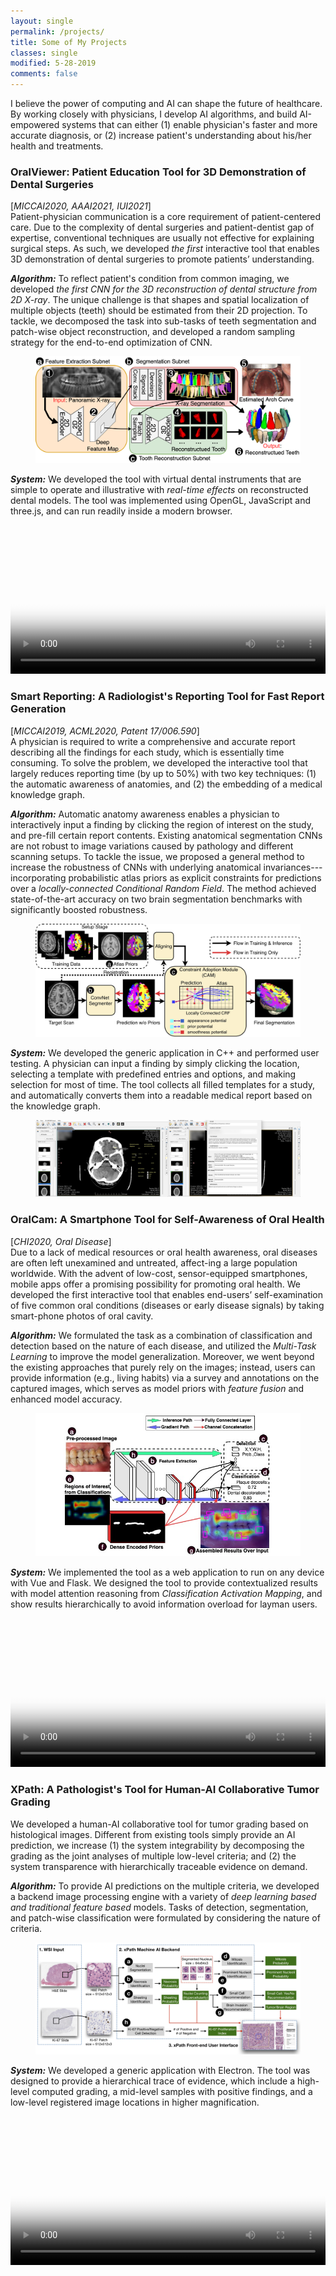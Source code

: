 ```yaml
---
layout: single
permalink: /projects/
title: Some of My Projects
classes: single
modified: 5-28-2019
comments: false
---
```


I believe the power of computing and AI can shape the future of healthcare.
By working closely with physicians, I develop AI algorithms, and build AI-empowered systems that can either (1) enable physician's faster and more accurate diagnosis, or (2) increase patient's understanding about his/her health and treatments.


### OralViewer: Patient Education Tool for 3D Demonstration of Dental Surgeries
[*MICCAI2020, AAAI2021, IUI2021*]\
Patient-physician communication is a core requirement of patient-centered care.
Due to the complexity of dental surgeries and patient-dentist gap of expertise, conventional techniques are usually not effective for explaining surgical steps.
As such, we developed *the first* interactive tool that enables 3D demonstration of dental surgeries to promote patients’ understanding.

***Algorithm:***
To reflect patient's condition from common imaging, we developed *the first CNN for the 3D reconstruction of dental structure from 2D X-ray*.
The unique challenge is that shapes and spatial localization of multiple objects (teeth) should be estimated from their 2D projection.
To tackle, we decomposed the task into sub-tasks of teeth segmentation and patch-wise object reconstruction, and developed a random sampling strategy for the end-to-end optimization of CNN.
<figure class="one">
  <img src="../assets/images/OralViewer_algorithm.png" alt="my alt text"/>
</figure>

***System:***
We developed the tool with virtual dental instruments that are simple to operate and illustrative with *real-time effects* on reconstructed dental models.
The tool was implemented using OpenGL, JavaScript and three.js, and can run readily inside a modern browser.
<video width="100%" oncontextmenu="return false;" controls controlsList="nodownload" poster="../assets/images/OralViewer_teaser.png">
  <source src="../assets/images/OralViewer_demo.mp4" type="video/mp4">
</video>



### Smart Reporting: A Radiologist's Reporting Tool for Fast Report Generation
[*MICCAI2019, ACML2020, Patent 17/006.590*]\
A physician is required to write a comprehensive and accurate report describing all the findings for each study, which is essentially time consuming.
To solve the problem, we developed the interactive tool that largely reduces reporting time (by up to 50%) with two key techniques:
(1) the automatic awareness of anatomies, and (2) the embedding of a medical knowledge graph.

***Algorithm:***
Automatic anatomy awareness enables a physician to interactively input a finding by clicking the region of interest on the study, and pre-fill certain report contents.
Existing anatomical segmentation CNNs are not robust to image variations caused by pathology and different scanning setups.
To tackle the issue, we proposed a general method to increase the robustness of CNNs with underlying anatomical invariances---incorporating probabilistic atlas priors as explicit constraints for predictions over a *locally-connected Conditional Random Field*.
The method achieved state-of-the-art accuracy on two brain segmentation benchmarks with significantly boosted robustness.
<figure class="one">
  <img src="../assets/images/SmartReporting_algorithm.jpg" alt="my alt text"/>
</figure>

***System:***
We developed the generic application in C++ and performed user testing.
A physician can input a finding by simply clicking the location, selecting a template with predefined entries and options, and making selection for most of time.
The tool collects all filled templates for a study, and automatically converts them into a readable medical report based on the knowledge graph.
<figure class="one">
  <img src="../assets/images/SmartReporting_demo.jpg" alt="my alt text"/>
</figure>


### OralCam: A Smartphone Tool for Self-Awareness of Oral Health
[*CHI2020, Oral Disease*]\
Due to a lack of medical resources or oral health awareness, oral diseases are often left unexamined and untreated, affect-ing a large population worldwide.
With the advent of low-cost, sensor-equipped smartphones, mobile apps offer a promising possibility for promoting oral health.
We developed the first interactive tool that enables end-users’ self-examination of five common oral conditions (diseases or early disease signals) by taking smart-phone photos of oral cavity.

***Algorithm:***
We formulated the task as a combination of classification and detection based on the nature of each disease, and utilized the *Multi-Task Learning* to improve the model generalization.
Moreover, we went beyond the existing approaches that purely rely on the images;
instead, users can provide information (e.g., living habits) via a survey and annotations on the captured images, which serves as model priors with *feature fusion* and enhanced model accuracy.
<figure class="one">
  <img src="../assets/images/OralCam_algorithm.jpg" alt="my alt text"/>
</figure>

***System:***
We implemented the tool as a web application to run on any device with Vue and Flask.
We designed the tool to provide contextualized results with model attention reasoning from *Classification Activation Mapping*, and show results hierarchically to avoid information overload for layman users.
<video width="100%" oncontextmenu="return false;" controls controlsList="nodownload" poster="../assets/images/OralCam_teaser.png">
  <source src="../assets/images/OralCam_demo.mp4" type="video/mp4">
</video>



### XPath: A Pathologist's Tool for Human-AI Collaborative Tumor Grading
We developed a human-AI collaborative tool for tumor grading based on histological images.
Different from existing tools simply provide an AI prediction, we increase (1) the system integrability by decomposing the grading as the joint analyses of multiple low-level criteria; and (2) the system transparence with hierarchically traceable evidence on demand.

***Algorithm:***
To provide AI predictions on the multiple criteria, we developed a backend image processing engine with a variety of *deep learning based and traditional feature based* models.
Tasks of detection, segmentation, and patch-wise classification were formulated by considering the nature of criteria.
<figure class="one">
  <img src="../assets/images/XPath_algorithm.jpg" alt="my alt text"/>
</figure>

***System:***
We developed a generic application with Electron.
The tool was designed to provide a hierarchical trace of evidence, which include a high-level computed grading, a mid-level samples with positive findings, and a low-level registered image locations in higher magnification.  
<video width="100%" oncontextmenu="return false;" controls controlsList="nodownload" poster="../assets/images/XPath_teaser.png">
  <source src="../assets/images/XPath_demo.mp4" type="video/mp4">
</video>
